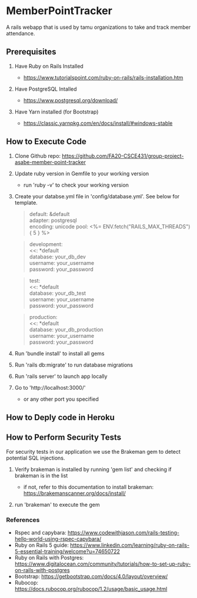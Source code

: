 # MemberPointTracker
A rails webapp that is used by tamu organizations to take and track member attendance.

## Prerequisites

1. Have Ruby on Rails Installed
    * https://www.tutorialspoint.com/ruby-on-rails/rails-installation.htm
    
2. Have PostgreSQL Intalled
    * https://www.postgresql.org/download/
    
3. Have Yarn installed (for Bootstrap)
    * https://classic.yarnpkg.com/en/docs/install/#windows-stable
    
## How to Execute Code

1. Clone Github repo: https://github.com/FA20-CSCE431/group-project-asabe-member-point-tracker
2. Update ruby version in Gemfile to your working version
    * run 'ruby -v' to check your working version
3. Create your databse.yml file in 'config/database.yml'. See below for template.

    > default: &default  
    > adapter: postgresql  
    > encoding: unicode
    >   pool: <%= ENV.fetch("RAILS_MAX_THREADS") { 5 } %>
    
    > development:  
    > <<: *default    
    > database: your_db_dev  
    > username: your_username    
    > password: your_password
    
    > test:  
    > <<: *default    
    > database: your_db_test  
    > username: your_username    
    > password: your_password
    
    > production:  
    > <<: *default    
    > database: your_db_production  
    > username: your_username    
    > password: your_password
    
4. Run 'bundle install' to install all gems

5. Run 'rails db:migrate' to run database migrations
6. Run 'rails server' to launch app locally
7. Go to 'http://localhost:3000/'
    * or any other port you specified

## How to Deply code in Heroku

## How to Perform Security Tests

For security tests in our application we use the Brakeman gem to detect potential SQL injections.
1. Verify brakeman is installed by running 'gem list' and checking if brakeman is in the list
    * if not, refer to this documentation to install brakeman: https://brakemanscanner.org/docs/install/
    
2. run 'brakeman' to execute the gem

### References
    
* Rspec and capybara: https://www.codewithjason.com/rails-testing-hello-world-using-rspec-capybara/
* Ruby on Rails 5 guide: https://www.linkedin.com/learning/ruby-on-rails-5-essential-training/welcome?u=74650722
* Ruby on Rails with Postgres: https://www.digitalocean.com/community/tutorials/how-to-set-up-ruby-on-rails-with-postgres
* Bootstrap: https://getbootstrap.com/docs/4.0/layout/overview/
* Rubocop: https://docs.rubocop.org/rubocop/1.2/usage/basic_usage.html



